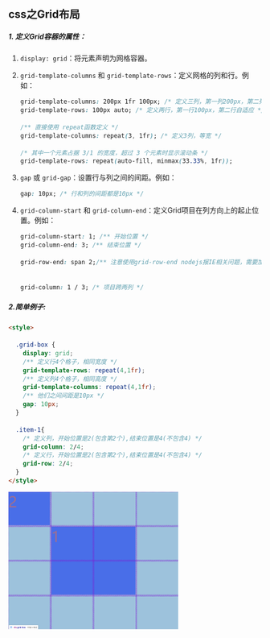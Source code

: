 ## css之Grid布局

##### 1. 定义Grid容器的属性：

1. `display: grid`：将元素声明为网格容器。

2. `grid-template-columns` 和 `grid-template-rows`：定义网格的列和行。例如：

   ```css
   grid-template-columns: 200px 1fr 100px; /* 定义三列，第一列200px，第二列自适应，第三列100px */
   grid-template-rows: 100px auto; /* 定义两行，第一行100px，第二行自适应 */
   
   /** 直接使用 repeat函数定义 */
   grid-template-columns: repeat(3, 1fr); /* 定义3列，等宽 */
   
   /* 其中一个元素占据 3/1 的宽度，超过 3 个元素时显示滚动条 */
   grid-template-rows: repeat(auto-fill, minmax(33.33%, 1fr)); 
   ```

3. `gap` 或 `grid-gap`：设置行与列之间的间距。例如：

   ```css
   gap: 10px; /* 行和列的间距都是10px */
   ```

4. `grid-column-start` 和 `grid-column-end`：定义Grid项目在列方向上的起止位置。例如：

   ```css
   grid-column-start: 1; /** 开始位置 */
   grid-column-end: 3; /** 结束位置 */
   
   grid-row-end: span 2;/** 注意使用grid-row-end nodejs报IE相关问题，需要加span */ 
   
   
   grid-column: 1 / 3; /* 项目跨两列 */
   ```

##### 2.简单例子:

```html
<style>

  .grid-box {
    display: grid;
	/** 定义行4个格子，相同宽度 */
    grid-template-rows: repeat(4,1fr);
    /** 定义列4个格子，相同高度 */
    grid-template-columns: repeat(4,1fr);
    /** 他们之间间距是10px */
    gap: 10px;
  }

  .item-1{
    /* 定义列，开始位置是2(包含第2个),结束位置是4(不包含4) */
    grid-column: 2/4;
    /* 定义行，开始位置是2(包含第2个),结束位置是4(不包含4) */
    grid-row: 2/4;
  }
</style>
```

<img src="../../assets/image-20241021104408518.png" alt="image-20241021104408518" style="zoom: 33%;" />